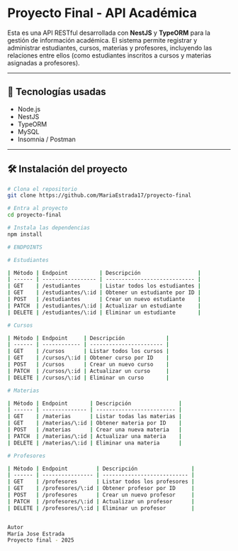 # Proyecto Final - API Académica

Esta es una API RESTful desarrollada con **NestJS** y **TypeORM** para la gestión de información académica. El sistema permite registrar y administrar estudiantes, cursos, materias y profesores, incluyendo las relaciones entre ellos (como estudiantes inscritos a cursos y materias asignadas a profesores).

---

## 🚀 Tecnologías usadas

- Node.js
- NestJS
- TypeORM
- MySQL
- Insomnia / Postman

---

## 🛠️ Instalación del proyecto

```bash
# Clona el repositorio
git clone https://github.com/MariaEstrada17/proyecto-final

# Entra al proyecto
cd proyecto-final

# Instala las dependencias
npm install

# ENDPOINTS 

# Estudiantes

| Método | Endpoint          | Descripción                  |
| ------ | ----------------- | ---------------------------- |
| GET    | /estudiantes      | Listar todos los estudiantes |
| GET    | /estudiantes/\:id | Obtener un estudiante por ID |
| POST   | /estudiantes      | Crear un nuevo estudiante    |
| PATCH  | /estudiantes/\:id | Actualizar un estudiante     |
| DELETE | /estudiantes/\:id | Eliminar un estudiante       |

# Cursos

| Método | Endpoint     | Descripción             |
| ------ | ------------ | ----------------------- |
| GET    | /cursos      | Listar todos los cursos |
| GET    | /cursos/\:id | Obtener curso por ID    |
| POST   | /cursos      | Crear un nuevo curso    |
| PATCH  | /cursos/\:id | Actualizar un curso     |
| DELETE | /cursos/\:id | Eliminar un curso       |

# Materias

| Método | Endpoint       | Descripción               |
| ------ | -------------- | ------------------------- |
| GET    | /materias      | Listar todas las materias |
| GET    | /materias/\:id | Obtener materia por ID    |
| POST   | /materias      | Crear una nueva materia   |
| PATCH  | /materias/\:id | Actualizar una materia    |
| DELETE | /materias/\:id | Eliminar una materia      |

# Profesores

| Método | Endpoint         | Descripción                 |
| ------ | ---------------- | --------------------------- |
| GET    | /profesores      | Listar todos los profesores |
| GET    | /profesores/\:id | Obtener profesor por ID     |
| POST   | /profesores      | Crear un nuevo profesor     |
| PATCH  | /profesores/\:id | Actualizar un profesor      |
| DELETE | /profesores/\:id | Eliminar un profesor        |


Autor
María Jose Estrada
Proyecto final - 2025


